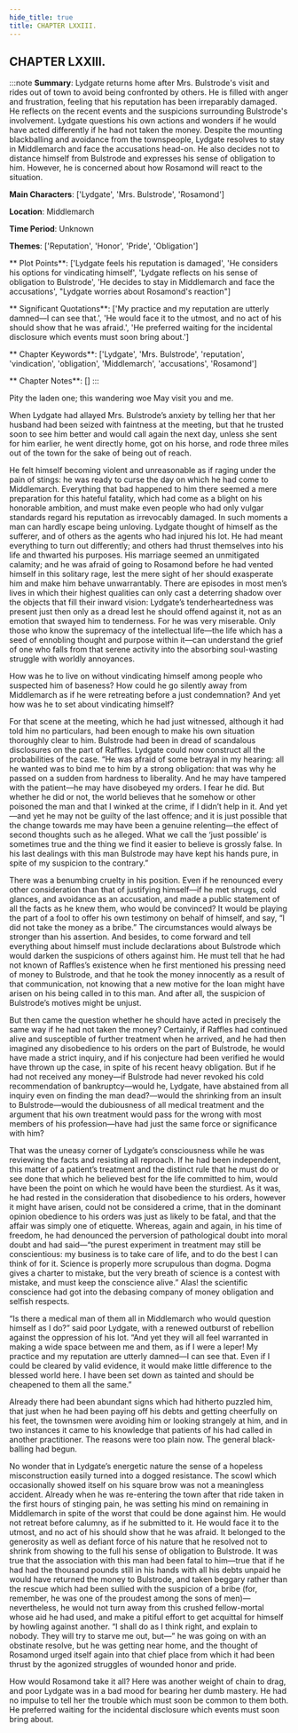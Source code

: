 ```yaml
---
hide_title: true
title: CHAPTER LXXIII.
---
```

## CHAPTER LXXIII.
:::note
**Summary**:
Lydgate returns home after Mrs. Bulstrode's visit and rides out of town to avoid being confronted by others. He is filled with anger and frustration, feeling that his reputation has been irreparably damaged. He reflects on the recent events and the suspicions surrounding Bulstrode's involvement. Lydgate questions his own actions and wonders if he would have acted differently if he had not taken the money. Despite the mounting blackballing and avoidance from the townspeople, Lydgate resolves to stay in Middlemarch and face the accusations head-on. He also decides not to distance himself from Bulstrode and expresses his sense of obligation to him. However, he is concerned about how Rosamond will react to the situation.

**Main Characters**:
['Lydgate', 'Mrs. Bulstrode', 'Rosamond']

**Location**:
Middlemarch

**Time Period**:
Unknown

**Themes**:
['Reputation', 'Honor', 'Pride', 'Obligation']

** Plot Points**:
['Lydgate feels his reputation is damaged', 'He considers his options for vindicating himself', 'Lydgate reflects on his sense of obligation to Bulstrode', 'He decides to stay in Middlemarch and face the accusations', "Lydgate worries about Rosamond's reaction"]

** Significant Quotations**:
['My practice and my reputation are utterly damned—I can see that.', 'He would face it to the utmost, and no act of his should show that he was afraid.', 'He preferred waiting for the incidental disclosure which events must soon bring about.']

** Chapter Keywords**:
['Lydgate', 'Mrs. Bulstrode', 'reputation', 'vindication', 'obligation', 'Middlemarch', 'accusations', 'Rosamond']

** Chapter Notes**:
[]
:::


Pity the laden one; this wandering woe May visit you and me. 

When Lydgate had allayed Mrs. Bulstrode’s anxiety by telling her that her husband had been seized with faintness at the meeting, but that he trusted soon to see him better and would call again the next day, unless she sent for him earlier, he went directly home, got on his horse, and rode three miles out of the town for the sake of being out of reach. 

He felt himself becoming violent and unreasonable as if raging under the pain of stings: he was ready to curse the day on which he had come to Middlemarch. Everything that bad happened to him there seemed a mere preparation for this hateful fatality, which had come as a blight on his honorable ambition, and must make even people who had only vulgar standards regard his reputation as irrevocably damaged. In such moments a man can hardly escape being unloving. Lydgate thought of himself as the sufferer, and of others as the agents who had injured his lot. He had meant everything to turn out differently; and others had thrust themselves into his life and thwarted his purposes. His marriage seemed an unmitigated calamity; and he was afraid of going to Rosamond before he had vented himself in this solitary rage, lest the mere sight of her should exasperate him and make him behave unwarrantably. There are episodes in most men’s lives in which their highest qualities can only cast a deterring shadow over the objects that fill their inward vision: Lydgate’s tenderheartedness was present just then only as a dread lest he should offend against it, not as an emotion that swayed him to tenderness. For he was very miserable. Only those who know the supremacy of the intellectual life—the life which has a seed of ennobling thought and purpose within it—can understand the grief of one who falls from that serene activity into the absorbing soul-wasting struggle with worldly annoyances. 

How was he to live on without vindicating himself among people who suspected him of baseness? How could he go silently away from Middlemarch as if he were retreating before a just condemnation? And yet how was he to set about vindicating himself? 

For that scene at the meeting, which he had just witnessed, although it had told him no particulars, had been enough to make his own situation thoroughly clear to him. Bulstrode had been in dread of scandalous disclosures on the part of Raffles. Lydgate could now construct all the probabilities of the case. “He was afraid of some betrayal in my hearing: all he wanted was to bind me to him by a strong obligation: that was why he passed on a sudden from hardness to liberality. And he may have tampered with the patient—he may have disobeyed my orders. I fear he did. But whether he did or not, the world believes that he somehow or other poisoned the man and that I winked at the crime, if I didn’t help in it. And yet—and yet he may not be guilty of the last offence; and it is just possible that the change towards me may have been a genuine relenting—the effect of second thoughts such as he alleged. What we call the ‘just possible’ is sometimes true and the thing we find it easier to believe is grossly false. In his last dealings with this man Bulstrode may have kept his hands pure, in spite of my suspicion to the contrary.” 

There was a benumbing cruelty in his position. Even if he renounced every other consideration than that of justifying himself—if he met shrugs, cold glances, and avoidance as an accusation, and made a public statement of all the facts as he knew them, who would be convinced? It would be playing the part of a fool to offer his own testimony on behalf of himself, and say, “I did not take the money as a bribe.” The circumstances would always be stronger than his assertion. And besides, to come forward and tell everything about himself must include declarations about Bulstrode which would darken the suspicions of others against him. He must tell that he had not known of Raffles’s existence when he first mentioned his pressing need of money to Bulstrode, and that he took the money innocently as a result of that communication, not knowing that a new motive for the loan might have arisen on his being called in to this man. And after all, the suspicion of Bulstrode’s motives might be unjust. 

But then came the question whether he should have acted in precisely the same way if he had not taken the money? Certainly, if Raffles had continued alive and susceptible of further treatment when he arrived, and he had then imagined any disobedience to his orders on the part of Bulstrode, he would have made a strict inquiry, and if his conjecture had been verified he would have thrown up the case, in spite of his recent heavy obligation. But if he had not received any money—if Bulstrode had never revoked his cold recommendation of bankruptcy—would he, Lydgate, have abstained from all inquiry even on finding the man dead?—would the shrinking from an insult to Bulstrode—would the dubiousness of all medical treatment and the argument that his own treatment would pass for the wrong with most members of his profession—have had just the same force or significance with him? 

That was the uneasy corner of Lydgate’s consciousness while he was reviewing the facts and resisting all reproach. If he had been independent, this matter of a patient’s treatment and the distinct rule that he must do or see done that which he believed best for the life committed to him, would have been the point on which he would have been the sturdiest. As it was, he had rested in the consideration that disobedience to his orders, however it might have arisen, could not be considered a crime, that in the dominant opinion obedience to his orders was just as likely to be fatal, and that the affair was simply one of etiquette. Whereas, again and again, in his time of freedom, he had denounced the perversion of pathological doubt into moral doubt and had said—“the purest experiment in treatment may still be conscientious: my business is to take care of life, and to do the best I can think of for it. Science is properly more scrupulous than dogma. Dogma gives a charter to mistake, but the very breath of science is a contest with mistake, and must keep the conscience alive.” Alas! the scientific conscience had got into the debasing company of money obligation and selfish respects. 

“Is there a medical man of them all in Middlemarch who would question himself as I do?” said poor Lydgate, with a renewed outburst of rebellion against the oppression of his lot. “And yet they will all feel warranted in making a wide space between me and them, as if I were a leper! My practice and my reputation are utterly damned—I can see that. Even if I could be cleared by valid evidence, it would make little difference to the blessed world here. I have been set down as tainted and should be cheapened to them all the same.” 

Already there had been abundant signs which had hitherto puzzled him, that just when he had been paying off his debts and getting cheerfully on his feet, the townsmen were avoiding him or looking strangely at him, and in two instances it came to his knowledge that patients of his had called in another practitioner. The reasons were too plain now. The general black-balling had begun. 

No wonder that in Lydgate’s energetic nature the sense of a hopeless misconstruction easily turned into a dogged resistance. The scowl which occasionally showed itself on his square brow was not a meaningless accident. Already when he was re-entering the town after that ride taken in the first hours of stinging pain, he was setting his mind on remaining in Middlemarch in spite of the worst that could be done against him. He would not retreat before calumny, as if he submitted to it. He would face it to the utmost, and no act of his should show that he was afraid. It belonged to the generosity as well as defiant force of his nature that he resolved not to shrink from showing to the full his sense of obligation to Bulstrode. It was true that the association with this man had been fatal to him—true that if he had had the thousand pounds still in his hands with all his debts unpaid he would have returned the money to Bulstrode, and taken beggary rather than the rescue which had been sullied with the suspicion of a bribe (for, remember, he was one of the proudest among the sons of men)—nevertheless, he would not turn away from this crushed fellow-mortal whose aid he had used, and make a pitiful effort to get acquittal for himself by howling against another. “I shall do as I think right, and explain to nobody. They will try to starve me out, but—” he was going on with an obstinate resolve, but he was getting near home, and the thought of Rosamond urged itself again into that chief place from which it had been thrust by the agonized struggles of wounded honor and pride. 

How would Rosamond take it all? Here was another weight of chain to drag, and poor Lydgate was in a bad mood for bearing her dumb mastery. He had no impulse to tell her the trouble which must soon be common to them both. He preferred waiting for the incidental disclosure which events must soon bring about. 

